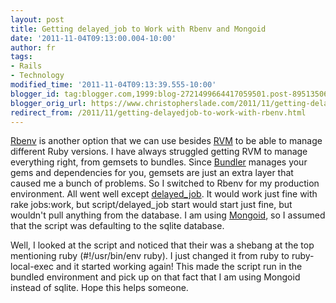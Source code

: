 ```yaml
---
layout: post
title: Getting delayed_job to Work with Rbenv and Mongoid
date: '2011-11-04T09:13:00.004-10:00'
author: fr
tags:
- Rails
- Technology
modified_time: '2011-11-04T09:13:39.555-10:00'
blogger_id: tag:blogger.com,1999:blog-2721499664417059501.post-8951350656185964873
blogger_orig_url: https://www.christopherslade.com/2011/11/getting-delayedjob-to-work-with-rbenv.html
redirect_from: /2011/11/getting-delayedjob-to-work-with-rbenv.html
---
```


[Rbenv](https://github.com/sstephenson/rbenv) is another option that we can use besides [RVM](http://beginrescueend.com/) to be able to manage different Ruby versions.  I have always struggled getting RVM to manage everything right, from gemsets to bundles. Since [Bundler](http://gembundler.com/) manages your gems and dependencies for you, gemsets are just an extra layer that caused me a bunch of problems.  So I switched to Rbenv for my production environment.  All went well except [delayed_job](http://blog.leetsoft.com/delayed_job/). It would work just fine with rake jobs:work, but script/delayed_job start would start just fine, but wouldn't pull anything from the database. I am using [Mongoid](http://mongoid.org/), so I assumed that the script was defaulting to the sqlite database.


Well, I looked at the script and noticed that their was a shebang at the top mentioning ruby (#!/usr/bin/env ruby). I just changed it from ruby to ruby-local-exec and it started working again! This made the script run in the bundled environment and pick up on that fact that I am using Mongoid instead of sqlite. Hope this helps someone.
